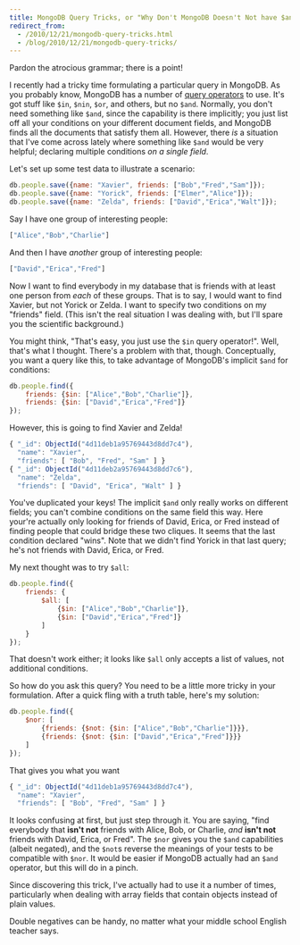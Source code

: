 ```yaml
---
title: MongoDB Query Tricks, or "Why Don't MongoDB Doesn't Not have $and?"
redirect_from:
  - /2010/12/21/mongodb-query-tricks.html
  - /blog/2010/12/21/mongodb-query-tricks/
---
```


Pardon the atrocious grammar; there is a point!

I recently had a tricky time formulating a particular query in MongoDB.  As you probably know, MongoDB has a number of [query operators][] to use.  It's got stuff like `$in`, `$nin`, `$or`, and others, but no `$and`.  Normally, you don't need something like `$and`, since the capability is there implicitly; you just list off all your conditions on your different document fields, and MongoDB finds all the documents that satisfy them all.  However, there _is_ a situation that I've come across lately where something like `$and` would be very helpful; declaring multiple conditions _on a single field_.

Let's set up some test data to illustrate a scenario:

``` javascript
db.people.save({name: "Xavier", friends: ["Bob","Fred","Sam"]});
db.people.save({name: "Yorick", friends: ["Elmer","Alice"]});
db.people.save({name: "Zelda", friends: ["David","Erica","Walt"]});
```

Say I have one group of interesting people:

```javascript
["Alice","Bob","Charlie"]
```

And then I have *another* group of interesting people:

``` javascript
["David","Erica","Fred"]
```

Now I want to find everybody in my database that is friends with at least one person from *each* of these groups.  That is to say, I would want to find Xavier, but not Yorick or Zelda.  I want to specify two conditions on my "friends" field.  (This isn't the real situation I was dealing with, but I'll spare you the scientific background.)

You might think, "That's easy, you just use the `$in` query operator!".  Well, that's what I thought.  There's a problem with that, though.  Conceptually, you want a query like this, to take advantage of MongoDB's implicit `$and` for conditions:

``` javascript
db.people.find({
    friends: {$in: ["Alice","Bob","Charlie"]},
    friends: {$in: ["David","Erica","Fred"]}
});
```

However, this is going to find Xavier and Zelda!

``` javascript
{ "_id": ObjectId("4d11deb1a95769443d8dd7c4"),
  "name": "Xavier",
  "friends": [ "Bob", "Fred", "Sam" ] }
{ "_id": ObjectId("4d11deb2a95769443d8dd7c6"),
  "name": "Zelda",
  "friends": [ "David", "Erica", "Walt" ] }
```

You've duplicated your keys!  The implicit `$and` only really works on different fields; you can't combine conditions on the same field this way.  Here your're actually only looking for friends of David, Erica, or Fred instead of finding people that could bridge these two cliques.  It seems that the last condition declared "wins".  Note that we didn't find Yorick in that last query; he's not friends with David, Erica, or Fred.

My next thought was to try `$all`:

``` javascript
db.people.find({
    friends: {
        $all: [
            {$in: ["Alice","Bob","Charlie"]},
            {$in: ["David","Erica","Fred"]}
        ]
    }
});
```

That doesn't work either; it looks like `$all` only accepts a list of values, not additional conditions.

So how do you ask this query?  You need to be a little more tricky in your formulation.  After a quick fling with a truth table, here's my solution:

``` javascript
db.people.find({
    $nor: [
        {friends: {$not: {$in: ["Alice","Bob","Charlie"]}}},
        {friends: {$not: {$in: ["David","Erica","Fred"]}}}
    ]
});
```

That gives you what you want

``` javascript
{ "_id": ObjectId("4d11deb1a95769443d8dd7c4"),
  "name": "Xavier",
  "friends": [ "Bob", "Fred", "Sam" ] }
```

It looks confusing at first, but just step through it.  You are saying, "find everybody that **isn't not** friends with Alice, Bob, or Charlie, _and_ **isn't not** friends with David, Erica, or Fred".  The `$nor` gives you the `$and` capabilities (albeit negated), and the `$not`s reverse the meanings of your tests to be compatible with `$nor`.  It would be easier if MongoDB actually had an `$and` operator, but this will do in a pinch.

Since discovering this trick, I've actually had to use it a number of times, particularly when dealing with array fields that contain objects instead of plain values.

Double negatives can be handy, no matter what your middle school English teacher says.

[query operators]:http://www.mongodb.org/display/DOCS/Advanced+Queries
